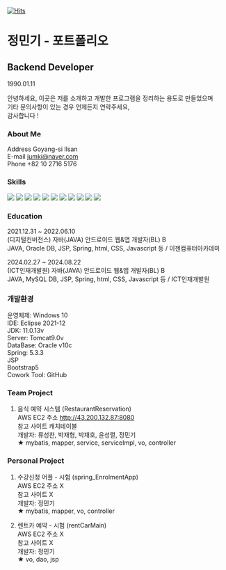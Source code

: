 [![Hits](https://hits.seeyoufarm.com/api/count/incr/badge.svg?url=https%3A%2F%2Fgithub.com%2Fmingkking%2Fmingkking&count_bg=%2379C83D&title_bg=%23555555&icon=&icon_color=%23E7E7E7&title=hits&edge_flat=false)](https://hits.seeyoufarm.com)

# 정민기 - 포트폴리오
## Backend Developer
1990.01.11

안녕하세요, 이곳은 저를 소개하고 개발한 프로그램을 정리하는 용도로 만들었으며 <br>
기타 문의사항이 있는 경우 언제든지 연락주세요, <br>
감사합니다 !

### About Me

Address Goyang-si Ilsan <br>
E-mail jumki@naver.com <br>
Phone +82 10 2716 5176 <br>

### Skills

<img src="https://img.shields.io/badge/Java-3700AB?style=flat-square&logo=Python&logoColor=white"/></a>
<img src="https://img.shields.io/badge/Oracle-006600?style=flat-square&logo=Python&logoColor=white"/></a>
<img src="https://img.shields.io/badge/MySQL-3700AB?style=flat-square&logo=Python&logoColor=white"/></a>
<img src="https://img.shields.io/badge/MyBatis-006600?style=flat-square&logo=Python&logoColor=white"/></a>
<img src="https://img.shields.io/badge/HTML-3700AB?style=flat-square&logo=Python&logoColor=white"/></a>
<img src="https://img.shields.io/badge/CSS-006600?style=flat-square&logo=Python&logoColor=white"/></a>
<img src="https://img.shields.io/badge/JavaScript-3700AB?style=flat-square&logo=Python&logoColor=white"/></a>
<img src="https://img.shields.io/badge/JQuery-006600?style=flat-square&logo=Python&logoColor=white"/></a>
<img src="https://img.shields.io/badge/AJAX-3700AB?style=flat-square&logo=Python&logoColor=white"/></a>
<img src="https://img.shields.io/badge/JSP-006600?style=flat-square&logo=Python&logoColor=white"/></a>
<img src="https://img.shields.io/badge/Spring-3700AB?style=flat-square&logo=Python&logoColor=white"/></a>

### Education
2021.12.31 ~ 2022.06.10 <br>
(디지털컨버전스) 자바(JAVA) 안드로이드 웹&앱 개발자(BL) B <br>
JAVA, Oracle DB, JSP, Spring, html, CSS, Javascript 등 / 이젠컴퓨터아카데미

2024.02.27 ~ 2024.08.22 <br>
(ICT인재개발원) 자바(JAVA) 안드로이드 웹&앱 개발자(BL) B <br>
JAVA, MySQL DB, JSP, Spring, html, CSS, Javascript 등 / ICT인재개발원

### 개발환경

운영체제: Windows 10 <br>
IDE: Eclipse 2021-12 <br>
JDK: 11.0.13v <br>
Server: Tomcat9.0v <br>
DataBase: Oracle v10c <br>
Spring: 5.3.3 <br>
JSP <br>
Bootstrap5 <br>
Cowork Tool: GitHub

### Team Project

1. 음식 예약 시스템 (RestaurantReservation) <br>
AWS EC2 주소 http://43.200.132.87:8080 <br>
참고 사이트 캐치테이블 <br>
개발자: 류성찬, 박재형, 박재호, 윤성렬, 정민기 <br>
★ mybatis, mapper, service, serviceImpl, vo, controller

### Personal Project

1. 수강신청 어플 - 시험 (spring_EnrolmentApp) <br>
AWS EC2 주소 X <br>
참고 사이트 X <br>
개발자: 정민기 <br>
★ mybatis, mapper, vo, controller

2. 렌트카 예약 - 시험 (rentCarMain) <br>
AWS EC2 주소 X <br>
참고 사이트 X <br>
개발자: 정민기 <br>
★ vo, dao, jsp

<!--
**mingkking/mingkking** is a ✨ _special_ ✨ repository because its `README.md` (this file) appears on your GitHub profile.

Here are some ideas to get you started:

- 🔭 I’m currently working on ...
- 🌱 I’m currently learning ...
- 👯 I’m looking to collaborate on ...
- 🤔 I’m looking for help with ...
- 💬 Ask me about ...
- 📫 How to reach me: ...
- 😄 Pronouns: ...
- ⚡ Fun fact: ...
-->
